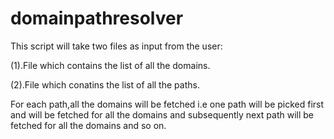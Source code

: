 # domainpathresolver
This script will take two files as input from the user:

(1).File which contains the list of all the domains.

(2).File which conatins the list of all the paths.

For each path,all the domains will be fetched i.e one path will be picked first and will be fetched for all the domains and subsequently next path will be fetched for all the domains and so on.
